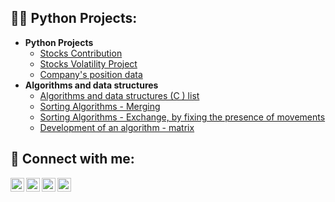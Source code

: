 <h2>👨‍💻 Python Projects:</h2>

- <b>Python Projects</b>
  - [Stocks Contribution](https://github.com/simkka/python-contribution-project)
  - [Stocks Volatility Project](https://github.com/simkka/pyhton-volatility-project/blob/main/README.md) 
  - [Company's position data](https://github.com/simkka/python-company-position-data/blob/main/README.md) 
- <b>Algorithms and data structures</b>
  - [Algorithms and data structures (C ) list](https://github.com/simkka/Algorithms-and-data-structures---list-type/blob/main/README.md)
  - [Sorting Algorithms - Merging](https://github.com/simkka/sorting-algorithm-merging)
  - [Sorting Algorithms - Exchange, by fixing the presence of movements](https://github.com/simkka/sorting-algorithm-1/blob/main/README.md)
  - [Development of an algorithm - matrix](https://github.com/simkka/-algorithm---matrix/blob/main/README.md)
<h2> 🤳 Connect with me:</h2>

[<img align="left" alt="JoshMadakor | YouTube" width="22px" src="https://cdn.jsdelivr.net/npm/simple-icons@v3/icons/youtube.svg" />][youtube]
[<img align="left" alt="JoshMadakor | Twitter" width="22px" src="https://cdn.jsdelivr.net/npm/simple-icons@v3/icons/twitter.svg" />][twitter]
[<img align="left" alt="JoshMadakor | LinkedIn" width="22px" src="https://cdn.jsdelivr.net/npm/simple-icons@v3/icons/linkedin.svg" />][linkedin]
[<img align="left" alt="JoshMadakor | Instagram" width="22px" src="https://cdn.jsdelivr.net/npm/simple-icons@v3/icons/instagram.svg" />][instagram]

[twitter]: https://twitter.com/joshmadakor
[youtube]: https://www.youtube.com/c/joshmadakor
[instagram]: https://www.instagram.com/joshmadakor/
[linkedin]: https://linkedin.com/in/joshmadakor

<!--
**joshmadakor1/joshmadakor1** is a ✨ _special_ ✨ repository because its `README.md` (this file) appears on your GitHub profile.

Here are some ideas to get you started:

- 🔭 I’m currently working on ...
- 🌱 I’m currently learning ...
- 👯 I’m looking to collaborate on ...
- 🤔 I’m looking for help with ...
- 💬 Ask me about ...
- 📫 How to reach me: ...
- 😄 Pronouns: ...
- ⚡ Fun fact: ...
-->
